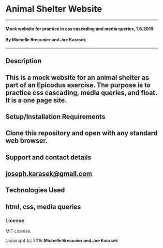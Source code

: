 # Animal Shelter Website
----
#### Mock website for practice in css cascading and media queries, 1.6.2016

#### By Michelle Brecunier and Joe Karasek  
----
## Description

This is a mock website for an animal shelter as part of an Epicodus exercise. The purpose is to practice css cascading, media queries, and float. It is a one page site.
----
## Setup/Installation Requirements

Clone this repository and open with any standard web browser.
----
## Support and contact details

joseph.karasek@gmail.com
----
## Technologies Used

html, css, media queries
----
### License
MIT License.

Copyright (c) 2016 **Michelle Brecunier and Joe Karasek**
